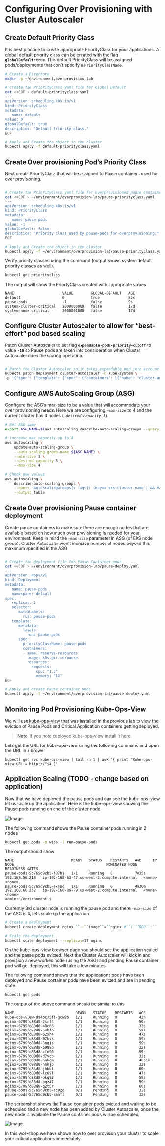 # Configuring Over Provisioning with Cluster Autoscaler

## Create Default Priority Class 

It is best practice to create appropriate PriorityClass for your applications. A global default priority class can be created with the flag **`globalDefault:true`**. This default PriorityClass will be assigned pods/deployments that don’t specify a `PriorityClassName`.

```bash
# Create a Directory
mkdir -p ~/environment/overprovision-lab

# Create the PriorityClass yaml file for Global Default
cat <<EOF > default-priorityclass.yaml
---
apiVersion: scheduling.k8s.io/v1
kind: PriorityClass
metadata:
   name: default
value: 0
globalDefault: true
description: "Default Priority class."
EOF

# Apply and Create the object in the cluster
kubectl apply -f default-priorityclass.yaml
```

## Create Over provisioning Pod’s Priority Class

Next create PriorityClass that will be assigned to Pause containers used for over provisioning.

```bash

# Create the PriorityClass yaml file for overprovisioned pause container 
cat <<EOF > ~/environment/overprovision-lab/pause-priorityclass.yaml
---
apiVersion: scheduling.k8s.io/v1
kind: PriorityClass
metadata:
   name: pause-pods
value: -1
globalDefault: false
description: "Priority class used by pause-pods for overprovisioning."
EOF

# Apply and Create the object in the cluster
kubectl apply -f ~/environment/overprovision-lab/pause-priorityclass.yaml
```

Verify priority classes using the command (output shows system default priority classes as well).

```bash
kubectl get priorityclass
```

The output will show the PriortyClass created with appropriate values

```
NAME                      VALUE        GLOBAL-DEFAULT   AGE
default                   0            true             82s
pause-pods                -1           false            9s
system-cluster-critical   2000000000   false            17d
system-node-critical      2000001000   false            17d
```

## Configure Cluster Autoscaler to allow for “best-effort” pod based scaling

Patch Cluster Autoscaler to set flag **`expendable-pods-priority-cutoff`** to value **`-10`** so Pause pods are taken into consideration when Cluster Autoscaler does the scaling operation.

```bash

# Patch the Cluster Autoscaler so it takes expendable pod into account for making scaling decisions
kubectl patch deployment cluster-autoscaler -n kube-system \
-p '{"spec": {"template": {"spec": {"containers": [{"name": "cluster-autoscaler","command": ["./cluster-autoscaler","--v=4","--stderrthreshold=info","--cloud-provider=aws","--skip-nodes-with-local-storage=false","--expander=least-waste","--node-group-auto-discovery=asg:tag=k8s.io/cluster-autoscaler/enabled,k8s.io/cluster-autoscaler/eksworkshop-eksctl","--balance-similar-node-groups","--skip-nodes-with-system-pods=false","--expendable-pods-priority-cutoff=-10"]}]}}}}'
```

## Configure AWS AutoScaling Group (ASG)

Configure the ASG’s max-size to be a value that will accommodate your over provisioning needs. Here we are configuring `—max-size` to 4 and the current cluster has 3 nodes (*`—desired-capacity 3`*).

```bash
# Get ASG name
export ASG_NAME=$(aws autoscaling describe-auto-scaling-groups --query "AutoScalingGroups[? Tags[? (Key=='eks:cluster-name') && Value=='eksworkshop-eksctl']].AutoScalingGroupName" --output text)

# increase max capacity up to 4
aws autoscaling \
    update-auto-scaling-group \
    --auto-scaling-group-name ${ASG_NAME} \
    --min-size 3 \
    --desired-capacity 3 \
    --max-size 4

# Check new values
aws autoscaling \
    describe-auto-scaling-groups \
    --query "AutoScalingGroups[? Tags[? (Key=='eks:cluster-name') && Value=='eksworkshop-eksctl']].[AutoScalingGroupName, MinSize, MaxSize,DesiredCapacity]" \
    --output table
```

## Create Over provisioning Pause container deployment

Create pause containers to make sure there are enough nodes that are available based on how much over provisioning is needed for your environment. Keep in mind the `—max-size` parameter in ASG (of EKS node group). Cluster Autoscaler won’t increase number of nodes beyond this maximum specified in the ASG

```bash

# Create the deployment file for Pause Container pods
cat <<EOF > ~/environment/overprovision-lab/pause-deploy.yaml
---
apiVersion: apps/v1
kind: Deployment
metadata:
   name: pause-pods
   namespace: default
spec:
   replicas: 2
   selector:
      matchLabels:
        run: pause-pods
   template:
      metadata:
        labels:
          run: pause-pods
      spec:
        priorityClassName: pause-pods
        containers:
        - name: reserve-resources
          image: k8s.gcr.io/pause
          resources:
            requests:
              cpu: "1.5"
              memory: "1G"
EOF

# Apply and create Pause container pods
kubectl apply -f ~/environment/overprovision-lab/pause-deploy.yaml
```

## Monitoring Pod Provisioning Kube-Ops-View


We will use [kube-ops-view](https://codeberg.org/hjacobs/kube-ops-view) that was installed in the previous lab to view the eviction of Pause Pods and Critical Application containers getting deployed.

>**Note**: If you note deployed kube-ops-view install it here

Lets get the URL for kube-ops-view using the following command and open the URL in a brower

```
kubectl get svc kube-ops-view | tail -n 1 | awk '{ print "Kube-ops-view URL = http://"$4 }'
```

## Application Scaling (TODO - change based on application)

Now that we have deployed the pause pods and can see the kube-ops-view let us scale up the application.
Here is the kube-ops-view showing the Pause pods running on one of the cluster node. 

![Image](kube-ops-view-before.jpg)

The following command shows the Pause container pods running in 2 nodes

```bash
kubectl get pods -o wide -l run=pause-pods
```

The output should show

```
NAME                          READY   STATUS    RESTARTS   AGE     IP               NODE                                          NOMINATED NODE   READINESS GATES
pause-pods-5c765d9cb5-h87hj   1/1     Running   0          7m35s   192.168.56.218   ip-192-168-63-47.us-west-2.compute.internal   <none>           <none>
pause-pods-5c765d9cb5-nxspd   1/1     Running   0          4h36m   192.168.68.232   ip-192-168-86-79.us-west-2.compute.internal   <none>           <none>
admin:~/environment $ 
```

Currently 3rd cluster node is running the pause pod and there `—max-size` of the ASG is 4, lets scale up the application.

```bash
# Create a deployment
kubectl create deployment nginx ``--``image``=``nginx #``(``TODO``:`` ``Change to app``)

# Scale the deployment
kubectl scale deployment --replicas=17 nginx
```

On the kube-ops-view browser page you should see the application scaled and the pause pods evicted. Next the Cluster Autoscaler will kick in and provision a new worked node (using the ASG) and pending Pause container pod will get deployed, this will take a few minutes.

The following command shows that the applications pods have been deployed and Pause container pods have been evicted and are in pending state.

```bash
kubectl get pods
```

The output of the above command should be similar to this

```
NAME                            READY   STATUS    RESTARTS   AGE
kube-ops-view-894bc75fb-gcw9b   1/1     Running   0          42h
nginx-6799fc88d8-2srf4          1/1     Running   0          59s
nginx-6799fc88d8-48c66          1/1     Running   0          32s
nginx-6799fc88d8-5vbfp          1/1     Running   0          59s
nginx-6799fc88d8-62xh4          1/1     Running   0          47s
nginx-6799fc88d8-67hsk          1/1     Running   0          59s
nginx-6799fc88d8-8nqjs          1/1     Running   0          59s
nginx-6799fc88d8-b988b          1/1     Running   0          32s
nginx-6799fc88d8-cfn96          1/1     Running   0          59s
nginx-6799fc88d8-d7vcp          1/1     Running   0          32s
nginx-6799fc88d8-hnkdm          1/1     Running   0          4h51m
nginx-6799fc88d8-hnkjb          1/1     Running   0          32s
nginx-6799fc88d8-jhbbt          1/1     Running   0          60s
nginx-6799fc88d8-lc69l          1/1     Running   0          47s
nginx-6799fc88d8-pkq92          1/1     Running   0          59s
nginx-6799fc88d8-pqz47          1/1     Running   0          59s
nginx-6799fc88d8-q2t5r          1/1     Running   0          60s
pause-pods-5c765d9cb5-6c82d     0/1     Pending   0          32s
pause-pods-5c765d9cb5-smnfl     0/1     Pending   0          32s
```


The screenshot shows the Pause container pods evicted and waiting to be scheduled and a new node has been added by Cluster Autoscaler, once the new node is available the Pause container pods will be scheduled.

![Image](kube-ops-view-after.jpg)

In this workshop we have shown how to over provision your cluster to scale your critical applications immediately.

